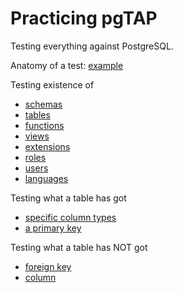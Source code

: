 # Practicing pgTAP

Testing everything against PostgreSQL.

Anatomy of a test: [example](test/example.sql)

Testing existence of

* [schemas](test/schema.sql)
* [tables](test/table.sql)
* [functions](test/function.sql)
* [views](test/view.sql)
* [extensions](test/extension.sql)
* [roles](test/role.sql)
* [users](test/user.sql)
* [languages](test/language.sql)

Testing what a table has got

* [specific column types](test/column_type.sql)
* [a primary key](test/primary_key.sql)

Testing what a table has NOT got

* [foreign key](test/table/has_not/foreign_key.sql)
* [column](test/table/has_not/column.sql)
